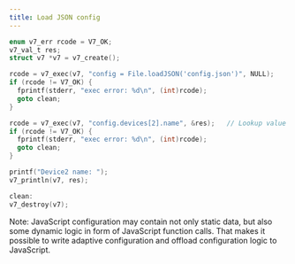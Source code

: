 ```yaml
---
title: Load JSON config
---
```


```c
enum v7_err rcode = V7_OK;
v7_val_t res;
struct v7 *v7 = v7_create();

rcode = v7_exec(v7, "config = File.loadJSON('config.json')", NULL);
if (rcode != V7_OK) {
  fprintf(stderr, "exec error: %d\n", (int)rcode);
  goto clean;
}

rcode = v7_exec(v7, "config.devices[2].name", &res);   // Lookup value
if (rcode != V7_OK) {
  fprintf(stderr, "exec error: %d\n", (int)rcode);
  goto clean;
}

printf("Device2 name: ");
v7_println(v7, res);

clean:
v7_destroy(v7);
```

Note: JavaScript configuration may contain not only static data, but also some
dynamic logic in form of JavaScript function calls. That makes it possible to
write adaptive configuration and offload configuration logic to JavaScript.
